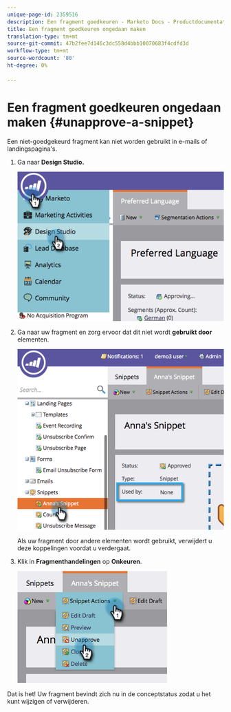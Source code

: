 ```yaml
---
unique-page-id: 2359516
description: Een fragment goedkeuren - Marketo Docs - Productdocumentatie
title: Een fragment goedkeuren ongedaan maken
translation-type: tm+mt
source-git-commit: 47b2fee7d146c3dc558d4bbb10070683f4cdfd3d
workflow-type: tm+mt
source-wordcount: '80'
ht-degree: 0%

---
```



# Een fragment goedkeuren ongedaan maken {#unapprove-a-snippet}

Een niet-goedgekeurd fragment kan niet worden gebruikt in e-mails of landingspagina&#39;s.

1. Ga naar **Design Studio.**

   ![](assets/image2014-9-16-10-3a41-3a18.png)

1. Ga naar uw fragment en zorg ervoor dat dit niet wordt **gebruikt door** elementen.

   ![](assets/image2014-9-16-10-3a41-3a27.png)

   Als uw fragment door andere elementen wordt gebruikt, verwijdert u deze koppelingen voordat u verdergaat.

1. Klik in **Fragmenthandelingen** op **Onkeuren**.

   ![](assets/image2014-9-16-10-3a41-3a54.png)

Dat is het! Uw fragment bevindt zich nu in de conceptstatus zodat u het kunt wijzigen of verwijderen.

